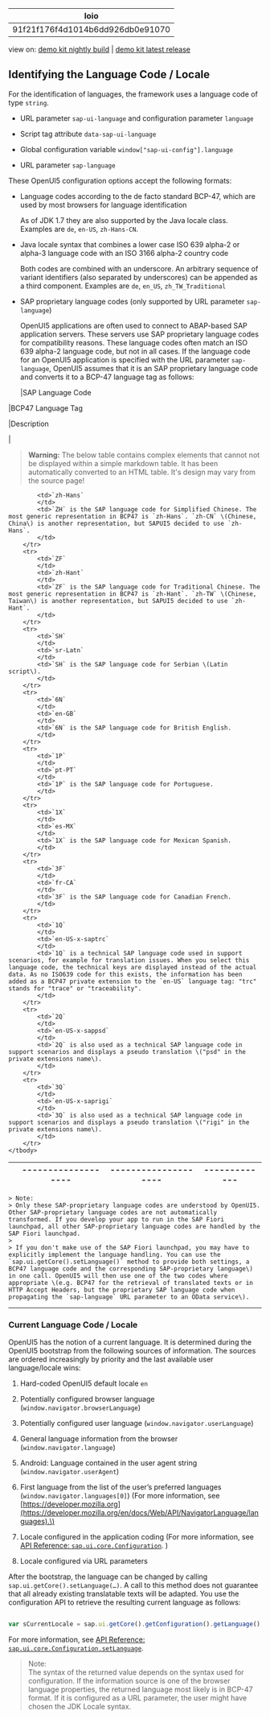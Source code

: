 <!-- loio91f21f176f4d1014b6dd926db0e91070 -->

| loio |
| -----|
| 91f21f176f4d1014b6dd926db0e91070 |

<div id="loio">

view on: [demo kit nightly build](https://openui5nightly.hana.ondemand.com/#/topic/91f21f176f4d1014b6dd926db0e91070) | [demo kit latest release](https://openui5.hana.ondemand.com/#/topic/91f21f176f4d1014b6dd926db0e91070)</div>

## Identifying the Language Code / Locale

For the identification of languages, the framework uses a language code of type `string`.

-   URL parameter `sap-ui-language` and configuration parameter `language`

-   Script tag attribute `data-sap-ui-language`

-   Global configuration variable `window["sap-ui-config"].language`

-   URL parameter `sap-language`


These OpenUI5 configuration options accept the following formats:

-   Language codes according to the de facto standard BCP-47, which are used by most browsers for language identification

    As of JDK 1.7 they are also supported by the Java locale class. Examples are `de`, `en-US`, `zh-Hans-CN`.

-   Java locale syntax that combines a lower case ISO 639 alpha-2 or alpha-3 language code with an ISO 3166 alpha-2 country code

    Both codes are combined with an underscore. An arbitrary sequence of variant identifiers \(also separated by underscores\) can be appended as a third component. Examples are `de`, `en_US`, `zh_TW_Traditional` 

-   SAP proprietary language codes \(only supported by URL parameter `sap-language`\)

    OpenUI5 applications are often used to connect to ABAP-based SAP application servers. These servers use SAP proprietary language codes for compatibility reasons. These language codes often match an ISO 639 alpha-2 language code, but not in all cases. If the language code for an OpenUI5 application is specified with the URL parameter `sap-language`, OpenUI5 assumes that it is an SAP proprietary language code and converts it to a BCP-47 language tag as follows:

    |SAP Language Code

|BCP47 Language Tag

|Description

|
 > **Warning:** The below table contains complex elements that cannot not be displayed within a simple markdown table. It has been automatically converted to an HTML table. It's design may vary from the source page!

<table>
	<thead>
		<tr>
			<th>    </th>
			<th>-------------------</th>
			<th>--------------------</th>
			<th>-------------</th>
		</tr>
	</thead>
	<tbody>

			<td>`zh-Hans`
			</td>
			<td>`ZH` is the SAP language code for Simplified Chinese. The most generic representation in BCP47 is `zh-Hans`. `zh-CN` \(Chinese, China\) is another representation, but SAPUI5 decided to use `zh-Hans`.
			</td>
		</tr>
		<tr>
			<td>`ZF`
			</td>
			<td>`zh-Hant`
			</td>
			<td>`ZF` is the SAP language code for Traditional Chinese. The most generic representation in BCP47 is `zh-Hant`. `zh-TW` \(Chinese, Taiwan\) is another representation, but SAPUI5 decided to use `zh-Hant`.
			</td>
		</tr>
		<tr>
			<td>`SH`
			</td>
			<td>`sr-Latn`
			</td>
			<td>`SH` is the SAP language code for Serbian \(Latin script\).
			</td>
		</tr>
		<tr>
			<td>`6N`
			</td>
			<td>`en-GB`
			</td>
			<td>`6N` is the SAP language code for British English.
			</td>
		</tr>
		<tr>
			<td>`1P`
			</td>
			<td>`pt-PT`
			</td>
			<td>`1P` is the SAP language code for Portuguese.
			</td>
		</tr>
		<tr>
			<td>`1X`
			</td>
			<td>`es-MX`
			</td>
			<td>`1X` is the SAP language code for Mexican Spanish.
			</td>
		</tr>
		<tr>
			<td>`3F`
			</td>
			<td>`fr-CA`
			</td>
			<td>`3F` is the SAP language code for Canadian French.
			</td>
		</tr>
		<tr>
			<td>`1Q`
			</td>
			<td>`en-US-x-saptrc`
			</td>
			<td>`1Q` is a technical SAP language code used in support scenarios, for example for translation issues. When you select this language code, the technical keys are displayed instead of the actual data. As no ISO639 code for this exists, the information has been added as a BCP47 private extension to the `en-US` language tag: "trc" stands for "trace" or "traceability".
			</td>
		</tr>
		<tr>
			<td>`2Q`
			</td>
			<td>`en-US-x-sappsd`
			</td>
			<td>`2Q` is also used as a technical SAP language code in support scenarios and displays a pseudo translation \("psd" in the private extensions name\).
			</td>
		</tr>
		<tr>
			<td>`3Q`
			</td>
			<td>`en-US-x-saprigi`
			</td>
			<td>`3Q` is also used as a technical SAP language code in support scenarios and displays a pseudo translation \("rigi" in the private extensions name\).
			</td>
		</tr>
	</tbody>
</table>

    > Note:  
    > Only these SAP-proprietary language codes are understood by OpenUI5. Other SAP-proprietary language codes are not automatically transformed. If you develop your app to run in the SAP Fiori launchpad, all other SAP-proprietary language codes are handled by the SAP Fiori launchpad.
    > 
    > If you don't make use of the SAP Fiori launchpad, you may have to explicitly implement the language handling. You can use the `sap.ui.getCore().setLanguage()` method to provide both settings, a BCP47 language code and the corresponding SAP-proprietary language\) in one call. OpenUI5 will then use one of the two codes where appropriate \(e.g. BCP47 for the retrieval of translated texts or in HTTP Accept Headers, but the proprietary SAP language code when propagating the `sap-language` URL parameter to an OData service\).


***

<a name="loio91f21f176f4d1014b6dd926db0e91070__section_6CAF7D95C27C487CB201CE83345AC370"/>

### Current Language Code / Locale

OpenUI5 has the notion of a current language. It is determined during the OpenUI5 bootstrap from the following sources of information. The sources are ordered increasingly by priority and the last available user language/locale wins:

1.  Hard-coded OpenUI5 default locale `en`

2.  Potentially configured browser language \(`window.navigator.browserLanguage`\)

3.  Potentially configured user language \(`window.navigator.userLanguage`\)

4.  General language information from the browser \(`window.navigator.language`\)

5.  Android: Language contained in the user agent string \(`window.navigator.userAgent`\)

6.  First language from the list of the user’s preferred languages \(`window.navigator.languages[0]`\) \(For more information, see [https://developer.mozilla.org](https://developer.mozilla.org/en/docs/Web/API/NavigatorLanguage/languages).\)

7.  Locale configured in the application coding \(For more information, see [API Reference: `sap.ui.core.Configuration`](https://openui5.hana.ondemand.com/#docs/api/symbols/sap.ui.core.Configuration.html). \)

8.  Locale configured via URL parameters


After the bootstrap, the language can be changed by calling `sap.ui.getCore().setLanguage(…)`. A call to this method does not guarantee that all already existing translatable texts will be adapted. You use the configuration API to retrieve the resulting current language as follows:

``` js

var sCurrentLocale = sap.ui.getCore().getConfiguration().getLanguage();
```

For more information, see [API Reference: `sap.ui.core.Configuration.setLanguage`](https://openui5.hana.ondemand.com/#/api/sap.ui.core.Configuration/methods/setLanguage).

> Note:  
> The syntax of the returned value depends on the syntax used for configuration. If the information source is one of the browser language properties, the returned language most likely is in BCP-47 format. If it is configured as a URL parameter, the user might have chosen the JDK Locale syntax.

